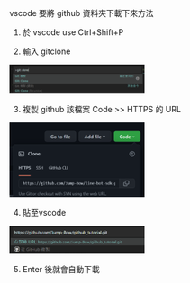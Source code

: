 vscode 要將 github 資料夾下載下來方法

1. 於 vscode use Ctrl+Shift+P

2. 輸入 gitclone
<img src="https://github.com/Jump-Bow/github_tutorial/blob/main/vscode_clone_github's_repositories/vscomand_gitclone.png" width="240">

3. 複製 github 該檔案 Code >> HTTPS 的 URL
<img src="https://github.com/Jump-Bow/github_tutorial/blob/main/vscode_clone_github's_repositories/get_github_URL.png" width="240">

4. 貼至vscode
<img src="https://github.com/Jump-Bow/github_tutorial/blob/main/vscode_clone_github's_repositories/past_URL.png" width="240">

5. Enter 後就會自動下載



